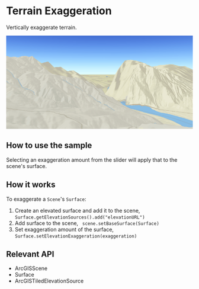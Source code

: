 # Terrain Exaggeration

Vertically exaggerate terrain.

![](TerrainExaggeration.gif)

## How to use the sample

Selecting an exaggeration amount from the slider will apply that to the scene's surface.

## How it works

To exaggerate a `Scene`'s `Surface`:


  1. Create an elevated surface and add it to the scene, `Surface.getElevationSources().add("elevationURL")`
  2. Add surface to the scene, ` scene.setBaseSurface(Surface)`
  3. Set exaggeration amount of the surface, `Surface.setElevationExaggeration(exaggeration)`


## Relevant API


*   ArcGISScene
*   Surface
*   ArcGISTiledElevationSource

